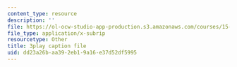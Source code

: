 ```yaml
---
content_type: resource
description: ''
file: https://ol-ocw-studio-app-production.s3.amazonaws.com/courses/15-s50-poker-theory-and-analytics-january-iap-2015/dd23a26baa392eb19a16e37d52df5995_OTkq4OsG_Yc.srt
file_type: application/x-subrip
resourcetype: Other
title: 3play caption file
uid: dd23a26b-aa39-2eb1-9a16-e37d52df5995
---
```

